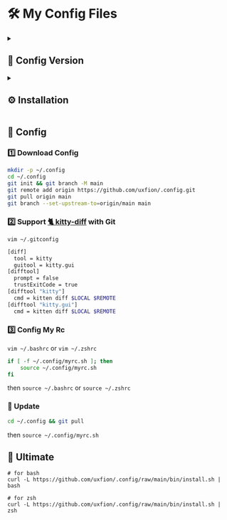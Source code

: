 # 🛠️ My Config Files

<details>
<summary><h2>🔢 Config Version</h2></summary>

- [🐈 Kitty](https://github.com/kovidgoyal/kitty): `0.32.1`
- [🛌 LazyVim](https://github.com/LazyVim/starter): `741ff3aa70336abb6c76ee4c49815ae589a1b852`
- [🎛️ .tmux](https://github.com/gpakosz/.tmux): `b892bc155b6df087b05868995fc6e2cd8b5bbb98`
- [🦆 Yazi](https://github.com/sxyazi/yazi/tree/main/yazi-config/preset): `0.2.3`

</details>

<details>
<summary><h2>⚙️ Installation</h2></summary>

```bash
# clean
brew uninstall ranger joshuto
sudo apt remove ranger
rm -rf /usr/local/bin/joshuto /usr/local/bin/vim
rm -rf ~/.config/coc ~/.config/ranger ~/.config/joshuto ~/.config/lvim
rm -rf ~/.local/share/ranger ~/.local/share/lunarvim* ~/.local/share/lvim
rm -rf ~/.config/kitty ~/.config/nvim ~/.config/tmux ~/.config/yazi
rm -rf ~/.local/share/nvim ~/.local/state/nvim ~/.cache/nvim
bash ~/.local/share/lunarvim/lvim/utils/installer/uninstall.sh
```

### 1. 📝 Font: [🔤 JetBrains Mono Nerd Font](https://github.com/ryanoasis/nerd-fonts/releases/latest)

<details>
<summary><b>🍺 Brew</b></summary>

```bash
brew tap homebrew/cask-fonts
brew install font-jetbrains-mono-nerd-font
```

</details>

<details>
<summary><b>📟 Linux</b></summary>

```bash
sudo apt install xxx  # TODO
```

</details>

### 2. 📟 Terminal Emulator: [🐈 Kitty](https://sw.kovidgoyal.net/kitty/)

<details>
<summary><b>🍺 Brew</b></summary>

```bash
brew install kitty
```

</details>

<details>
<summary><b>📟 Linux</b></summary>

```bash
curl -L https://sw.kovidgoyal.net/kitty/installer.sh | sh /dev/stdin
```

</details>

### 3. 🗃️ File Manager: [🦆 Yazi](https://yazi-rs.github.io/docs/installation)

<details>
<summary><b>🍺 Brew</b></summary>

```bash
brew install yazi ffmpegthumbnailer unar jq poppler fd ripgrep fzf zoxide

```

</details>

<details>
<summary><b>📟 Linux</b></summary>

```bash
# yazi amd64
mkdir -p ~/dl
cd ~/dl && wget https://github.com/sxyazi/yazi/releases/download/v0.2.3/yazi-x86_64-unknown-linux-gnu.zip
unzip yazi-x86_64-unknown-linux-gnu.zip
cp yazi-x86_64-unknown-linux-gnu/yazi ~/.local/bin/

# yazi aarch64
# cargo install --locked yazi-fm
# # cd ~/dl && wget https://github.com/sxyazi/yazi/releases/download/v0.2.3/yazi-aarch64-unknown-linux-gnu.zip
# # unzip yazi-aarch64-unknown-linux-gnu.zip
# # cp yazi-aarch64-unknown-linux-gnu/yazi ~/.local/bin/
# # TODO: `yazi: /lib/aarch64-linux-gnu/libc.so.6: version `GLIBC_2.33' not found (required by yazi)`

# requirtments
sudo apt update && sudo apt install -y file unar jq fd-find ripgrep fzf

# sudo apt install -y zoxide, recommend using binary
curl -sS https://raw.githubusercontent.com/ajeetdsouza/zoxide/main/install.sh | bash

# no necessary
# sudo apt install -y ffmpegthumbnailer poppler-utils
```

</details>

### 4. ✏️ Text Editor: [🛌 LazyVim](https://www.lazyvim.org/)

<details>
<summary><b>🍺 Brew</b></summary>

```bash
brew install nvim rustup fd ripgrep

brew install node@20 && brew link --overwrite node@20

npm install -g neovim
pip install pynvim
```

</details>

<details>
<summary><b>📟 Linux</b></summary>

```bash
# nvim amd64
sudo apt install libfuse2
wget https://github.com/neovim/neovim/releases/download/stable/nvim.appimage -O ~/.local/bin/nvim.appimage
chmod +x ~/.local/bin/nvim.appimage && ln -sf ~/.local/bin/nvim.appimage ~/.local/bin/nvim

# nvim aarch64
# # git clone https://github.com/neovim/neovim.git
# cd ~/dl/neovim
# git tag -d stable && git pull
# git checkout stable
# rm -r build/
# make CMAKE_BUILD_TYPE=Release
# sudo make install

# requirements
sudo apt update && sudo apt install -y git build-essential ca-certificates curl gnupg python3-pip
sudo apt install fd-find ripgrep

# node
sudo mkdir -p /etc/apt/keyrings
curl -fsSL https://deb.nodesource.com/gpgkey/nodesource-repo.gpg.key | sudo gpg --dearmor -o /etc/apt/keyrings/nodesource.gpg
NODE_MAJOR=20
echo "deb [signed-by=/etc/apt/keyrings/nodesource.gpg] https://deb.nodesource.com/node_$NODE_MAJOR.x nodistro main" | sudo tee /etc/apt/sources.list.d/nodesource.list
sudo apt-get update && sudo apt-get install nodejs -y

# rust (no necessary)
# curl --proto '=https' --tlsv1.2 -sSf https://sh.rustup.rs | sh
# rust fd::fd-find, rg::ripgrep

npm install -g neovim
pip install pynvim
```

</details>

### 5. 🔢 Git GUI: [💤 Lazygit](https://github.com/jesseduffield/lazygit)

<details>
<summary><b>🍺 Brew</b></summary>

```bash
brew install lazygit
```

</details>

<details>
<summary><b>📟 Linux</b></summary>

```bash
LAZYGIT_VERSION=$(curl -s "https://api.github.com/repos/jesseduffield/lazygit/releases/latest" | grep -Po '"tag_name": "v\K[^"]*')
# amd64
curl -Lo lazygit.tar.gz "https://github.com/jesseduffield/lazygit/releases/latest/download/lazygit_${LAZYGIT_VERSION}_Linux_x86_64.tar.gz"
# arm64
# curl -Lo lazygit.tar.gz "https://github.com/jesseduffield/lazygit/releases/latest/download/lazygit_${LAZYGIT_VERSION}_Linux_arm64.tar.gz"

tar xf lazygit.tar.gz lazygit
sudo install lazygit ~/.local/bin
```

</details>

### 6. 📟 Multiplexer: [🎛️ Tmux](https://github.com/tmux/tmux/wiki)

<details>
<summary><b>🍺 Brew</b></summary>

```bash
brew install tmux
```

</details>

<details>
<summary><b>📟 Linux</b></summary>

```bash
sudo apt install tmux
tmux -V

# wget https://github.com/nelsonenzo/tmux-appimage/releases/download/3.3a/tmux.appimage -O /usr/local/bin/tmux.appimage
# chmod +x /usr/local/bin/tmux.appimage && ln -sf /usr/local/bin/nvim.appimage /usr/local/bin/nvim
# TODO: aarch64
```

</details>

</details>

## 🚀 Config

### 1️⃣ Download Config

```bash
mkdir -p ~/.config
cd ~/.config
git init && git branch -M main
git remote add origin https://github.com/uxfion/.config.git
git pull origin main
git branch --set-upstream-to=origin/main main
```

### 2️⃣ Support [🐈 kitty-diff](https://sw.kovidgoyal.net/kitty/kittens/diff/) with Git

`vim ~/.gitconfig`

```bash
[diff]
  tool = kitty
  guitool = kitty.gui
[difftool]
  prompt = false
  trustExitCode = true
[difftool "kitty"]
  cmd = kitten diff $LOCAL $REMOTE
[difftool "kitty.gui"]
  cmd = kitten diff $LOCAL $REMOTE
```

### 3️⃣ Config My Rc

`vim ~/.bashrc` or `vim ~/.zshrc`

```bash
if [ -f ~/.config/myrc.sh ]; then
    source ~/.config/myrc.sh
fi
```

then `source ~/.bashrc` or `source ~/.zshrc`

### 🎉 Update

```bash
cd ~/.config && git pull
```

then `source ~/.config/myrc.sh`


## 🌌 Ultimate

```
# for bash
curl -L https://github.com/uxfion/.config/raw/main/bin/install.sh | bash

# for zsh
curl -L https://github.com/uxfion/.config/raw/main/bin/install.sh | zsh
```